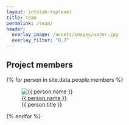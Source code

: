 ```yaml
---
layout: infolab-toplevel
title: Team
permalink: /team/
header:
  overlay_image: /assets/images/water.jpg
  overlay_filter: "0.7"
---
```


## Project members




<div class="profiles"> 
{% for person in site.data.people.members %}
<figure class="profile">
  <img class="profilepic" src="{{ person.pic }}" alt="{{ person.name }}">
  <figcaption class="profile">
  <a href="{{ person.url }}" target="_blank">{{ person.name }}</a><br/> {{ person.title }}</p>
  </figcaption>
</figure>
{% endfor %}
<div class="stop"/>
</div>

